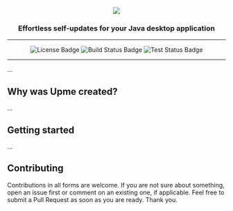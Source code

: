 <!-- Logo and description -->
<div align="center">
    <img src="https://github.com/user-attachments/assets/8de39442-70e1-4f33-b5e9-873211afd678"/>
    <h3 align="center">Effortless self-updates for your Java desktop application</h3>
</div>

<!-- Badges -->
---

<div align="center">
    <img alt="License Badge" src="https://img.shields.io/badge/License-MIT-blue"/>
    <img alt="Build Status Badge" src="https://github.com/olepoeschl/Upme/actions/workflows/build.yml/badge.svg?branch=main"/>
    <img alt="Test Status Badge" src="https://github.com/olepoeschl/Upme/actions/workflows/test.yml/badge.svg?branch=main"/>
</div>

---

<!-- What is Upme? -->
...

## Why was Upme created?
...

## Getting started
...

## Contributing
Contributions in all forms are welcome. If you are not sure about something, open an issue first or comment on an existing one, if applicable. Feel free to submit a Pull Request as soon as you are ready.
Thank you.
